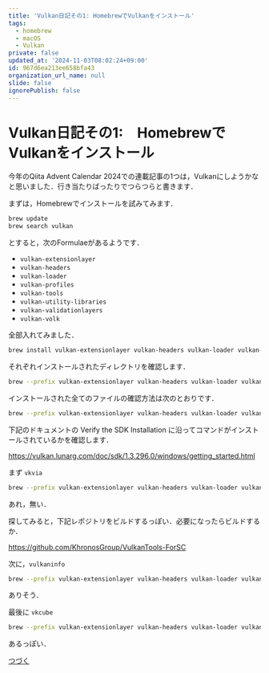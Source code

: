 ```yaml
---
title: 'Vulkan日記その1: HomebrewでVulkanをインストール'
tags:
  - homebrew
  - macOS
  - Vulkan
private: false
updated_at: '2024-11-03T08:02:24+09:00'
id: 967d6ea213ee658bfa43
organization_url_name: null
slide: false
ignorePublish: false
---
```

# Vulkan日記その1:　HomebrewでVulkanをインストール

今年のQiita Advent Calendar 2024での連載記事の1つは，Vulkanにしようかなと思いました．行き当たりばったりでつらつらと書きます．

まずは，Homebrewでインストールを試みてみます．

```zsh
brew update
brew search vulkan
```

とすると，次のFormulaeがあるようです．

* `vulkan-extensionlayer`
* `vulkan-headers`
* `vulkan-loader`
* `vulkan-profiles`
* `vulkan-tools`
* `vulkan-utility-libraries`
* `vulkan-validationlayers`
* `vulkan-volk`

全部入れてみました．

```zsh
brew install vulkan-extensionlayer vulkan-headers vulkan-loader vulkan-profiles vulkan-tools vulkan-utility-libraries vulkan-validationlayers vulkan-volk
```

それぞれインストールされたディレクトリを確認します．

```zsh
brew --prefix vulkan-extensionlayer vulkan-headers vulkan-loader vulkan-profiles vulkan-tools vulkan-utility-libraries vulkan-validationlayers vulkan-volk
```

インストールされた全てのファイルの確認方法は次のとおりです．

```zsh
brew --prefix vulkan-extensionlayer vulkan-headers vulkan-loader vulkan-profiles vulkan-tools vulkan-utility-libraries vulkan-validationlayers vulkan-volk | xargs -I {} find {}/
```

下記のドキュメントの Verify the SDK Installation に沿ってコマンドがインストールされているかを確認します．

https://vulkan.lunarg.com/doc/sdk/1.3.296.0/windows/getting_started.html

まず `vkvia`

```zsh
brew --prefix vulkan-extensionlayer vulkan-headers vulkan-loader vulkan-profiles vulkan-tools vulkan-utility-libraries vulkan-validationlayers vulkan-volk | xargs -I {} find {}/ | grep vkvia
```

あれ，無い．

探してみると，下記レポジトリをビルドするっぽい．必要になったらビルドするか．

https://github.com/KhronosGroup/VulkanTools-ForSC


次に，`vulkaninfo`

```zsh
brew --prefix vulkan-extensionlayer vulkan-headers vulkan-loader vulkan-profiles vulkan-tools vulkan-utility-libraries vulkan-validationlayers vulkan-volk | xargs -I {} find {}/ | grep vulkaninfo
```

ありそう．

最後に `vkcube`

```zsh
brew --prefix vulkan-extensionlayer vulkan-headers vulkan-loader vulkan-profiles vulkan-tools vulkan-utility-libraries vulkan-validationlayers vulkan-volk | xargs -I {} find {}/ | grep vkcube
```

あるっぽい．

[つづく](https://qiita.com/zacky1972/items/65ac97e850441958a7ea)
